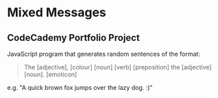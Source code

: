 Mixed Messages
==============

CodeCademy Portfolio Project
----------------------------



JavaScript program that generates random sentences of the format:

>The [adjective], [colour] [noun] [verb] [preposition] the [adjective] [noun]. [emoticon]

e.g. "A quick brown fox jumps over the lazy dog. :)"